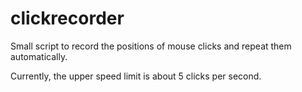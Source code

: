 # clickrecorder
Small script to record the positions of mouse clicks and repeat them automatically.

Currently, the upper speed limit is about 5 clicks per second.
